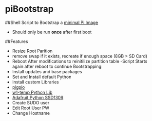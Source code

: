 # piBootstrap
##Shell Script to Bootstrap a [minimal Pi Image](https://minibianpi.wordpress.com/)

- Should only be run **once** after first boot

##Features
- Resize Root Parition
 - remove swap if it exists, recreate if enough space (8GB > SD Card)
- Reboot After modifications to reinitilize partition table
 -Script Starts again after reboot to continue Bootstrapping
- Install updates and base packages
- Set and Install default Python
- Install custom Libraries
 - [pigpio](http://abyz.co.uk/rpi/pigpio/)
 - [w1-temp Python Lib](https://github.com/timofurrer/w1thermsensor)
 - [Adafruit Python SSD1306](https://github.com/adafruit/Adafruit_Python_SSD1306)
- Create SUDO user
- Edit Root User PW
- Change Hostname
